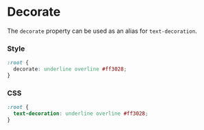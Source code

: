# Decorate

The `decorate` property can be used as an alias for `text-decoration`.

<!-- tabs:start -->

### **Style**

```css
:root {
  decorate: underline overline #ff3028;
}
```

### **CSS**

```css
:root {
  text-decoration: underline overline #ff3028;
}
```

<!-- tabs:end -->
